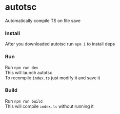 # autotsc
Automatically compile TS on file save
### Install
After you downloaded autotsc run `npm i` to install deps  
### Run
Run `npm run dev`  
This will launch autotsc  
To recompile `index.ts` just modify it and save it
### Build
Run `npm run build`  
This will compile `index.ts` without running it
